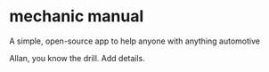 # mechanic manual
A simple, open-source app to help anyone with anything automotive


Allan, you know the drill. Add details.
